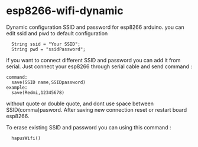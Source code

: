 # esp8266-wifi-dynamic
Dynamic configuration SSID and password for esp8266 arduino.
you can edit ssid and pwd to default configuration

```
  String ssid = "Your SSID";
  String pwd = "ssidPassword";
```

if you want to connect different SSID and password you can add it from serial. Just connect your esp8266 through serial cable and send command :

```
command:
  save(SSID name,SSIDpassword)
example: 
  save(Redmi,12345678)
```
without quote or double quote, and dont use space between SSID(comma)pasword. After saving new connection reset or restart board esp8266. 

To erase existing SSID and password you can using this command :

```
  hapusWifi()
```
